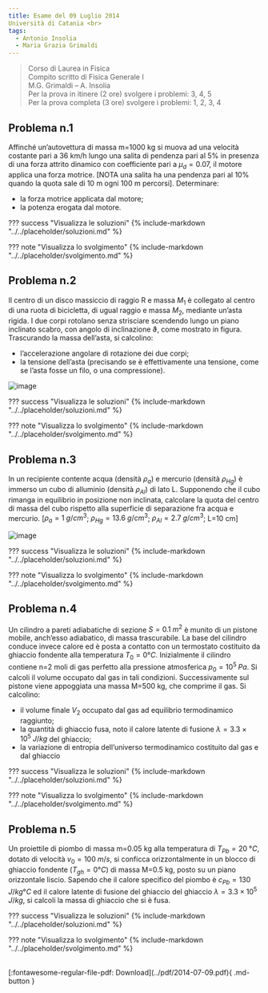 ```yaml
---
title: Esame del 09 Luglio 2014
Università di Catania <br>
tags:
  - Antonio Insolia
  - Maria Grazia Grimaldi
---
```


>Corso di Laurea in Fisica <br>
Compito scritto di Fisica Generale I <br>
M.G. Grimaldi – A. Insolia <br>
Per la prova in itinere (2 ore) svolgere i problemi: 3, 4, 5 <br>
Per la prova completa (3 ore) svolgere i problemi: 1, 2, 3, 4 <br>

## Problema n.1
Affinché un’autovettura di massa m=1000 kg si muova ad una velocità costante pari a 36 km/h lungo una salita di pendenza pari al 5% in presenza di una forza attrito dinamico con coefficiente pari a $µ_d=0.07$, il motore applica una forza motrice. [NOTA una salita ha una pendenza pari al 10% quando la quota sale di 10 m ogni 100 m percorsi]. Determinare:

- la forza motrice applicata dal motore;
- la potenza erogata dal motore.

??? success "Visualizza le soluzioni"
    {% include-markdown "../../placeholder/soluzioni.md" %}

??? note "Visualizza lo svolgimento"
    {% include-markdown "../../placeholder/svolgimento.md" %}

## Problema n.2
Il centro di un disco massiccio di raggio R e massa $M_1$ è collegato al centro di una ruota di bicicletta, di ugual raggio e massa $M_2$, mediante un’asta rigida. I due corpi rotolano senza strisciare scendendo lungo un piano inclinato scabro, con angolo di inclinazione ϑ, come mostrato in figura. Trascurando la massa dell’asta, si calcolino:

- l’accelerazione angolare di rotazione dei due corpi;
- la tensione dell’asta (precisando se è effettivamente una tensione, come se l’asta fosse un filo, o una compressione).

![image](https://user-images.githubusercontent.com/77018886/153405327-85f3d6ec-137e-4e44-856f-975e5ff341d3.png)

??? success "Visualizza le soluzioni"
    {% include-markdown "../../placeholder/soluzioni.md" %}

??? note "Visualizza lo svolgimento"
    {% include-markdown "../../placeholder/svolgimento.md" %}

## Problema n.3
In un recipiente contente acqua (densità $ρ_a$) e mercurio (densità $ρ_{Hg}$) è immerso un cubo di alluminio (densità $ρ_{Al}$) di lato L. Supponendo che il cubo rimanga in equilibrio in posizione non inclinata, calcolare la quota del centro di massa del cubo rispetto alla superficie di separazione fra acqua e mercurio. [$ρ_a=1 \; g/cm^3$; $ρ_{Hg}=13.6 \; g/cm^3$; $ρ_{Al}=2.7 \; g/cm^3$; L=10 cm]

![image](https://user-images.githubusercontent.com/77018886/153405359-f619b82a-8a3d-4cdf-803a-fc62159af889.png)

??? success "Visualizza le soluzioni"
    {% include-markdown "../../placeholder/soluzioni.md" %}

??? note "Visualizza lo svolgimento"
    {% include-markdown "../../placeholder/svolgimento.md" %}

## Problema n.4
Un cilindro a pareti adiabatiche di sezione $S=0.1 \; m^2$ è munito di un pistone mobile, anch’esso adiabatico, di massa trascurabile. La base del cilindro conduce invece calore ed è posta a contatto con un termostato costituito da ghiaccio fondente alla temperatura $T_0=0°C$. Inizialmente il cilindro contiene n=2 moli di gas perfetto alla pressione atmosferica $p_0=10^5 \; Pa$. Si calcoli il volume occupato dal gas in tali condizioni. Successivamente sul pistone viene appoggiata una massa M=500 kg, che comprime il gas. Si calcolino:

- il volume finale $V_2$ occupato dal gas ad equilibrio termodinamico raggiunto;
- la quantità di ghiaccio fusa, noto il calore latente di fusione $λ=3.3×10^5 \; J/kg$ del ghiaccio;
- la variazione di entropia dell’universo termodinamico costituito dal gas e dal ghiaccio

??? success "Visualizza le soluzioni"
    {% include-markdown "../../placeholder/soluzioni.md" %}

??? note "Visualizza lo svolgimento"
    {% include-markdown "../../placeholder/svolgimento.md" %}

## Problema n.5
Un proiettile di piombo di massa m=0.05 kg alla temperatura di $T_{Pb}=20 \; °C$, dotato di velocità $v_0=100 \; m/s$, si conficca orizzontalmente in un blocco di ghiaccio fondente ($T_{gh}=0°C$) di massa M=0.5 kg, posto su un piano orizzontale liscio. Sapendo che il calore specifico del piombo è $c_{Pb}=130 \; J/kg °C$ ed il calore latente di fusione del ghiaccio del ghiaccio $λ=3.3×10^5 \; J/kg$, si calcoli la massa di ghiaccio che si è fusa.

??? success "Visualizza le soluzioni"
    {% include-markdown "../../placeholder/soluzioni.md" %}

??? note "Visualizza lo svolgimento"
    {% include-markdown "../../placeholder/svolgimento.md" %}

<br>
[:fontawesome-regular-file-pdf: Download](../pdf/2014-07-09.pdf){ .md-button }
